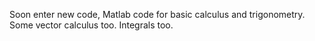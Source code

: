 Soon enter new code, Matlab code for basic calculus and trigonometry. Some vector calculus too. Integrals too.













